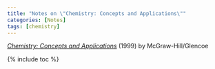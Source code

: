 ```yaml
---
title: "Notes on \"Chemistry: Concepts and Applications\""
categories: [Notes]
tags: [chemistry]
---
```


[*Chemistry: Concepts and Applications*](https://www.amazon.com/dp/0028282094) (1999) by McGraw-Hill/Glencoe 

{% include toc %}